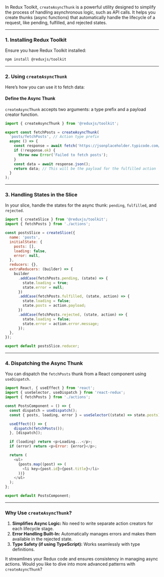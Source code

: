 In Redux Toolkit, `createAsyncThunk` is a powerful utility designed to simplify the process of handling asynchronous logic, such as API calls. It helps you create thunks (async functions) that automatically handle the lifecycle of a request, like pending, fulfilled, and rejected states.

---

### 1. **Installing Redux Toolkit**
Ensure you have Redux Toolkit installed:

```bash
npm install @reduxjs/toolkit
```

---

### 2. **Using `createAsyncThunk`**

Here’s how you can use it to fetch data:

#### Define the Async Thunk
`createAsyncThunk` accepts two arguments: a type prefix and a payload creator function.

```javascript
import { createAsyncThunk } from '@reduxjs/toolkit';

export const fetchPosts = createAsyncThunk(
  'posts/fetchPosts', // Action type prefix
  async () => {
    const response = await fetch('https://jsonplaceholder.typicode.com/posts');
    if (!response.ok) {
      throw new Error('Failed to fetch posts');
    }
    const data = await response.json();
    return data; // This will be the payload for the fulfilled action
  }
);
```

---

### 3. **Handling States in the Slice**

In your slice, handle the states for the async thunk: `pending`, `fulfilled`, and `rejected`.

```javascript
import { createSlice } from '@reduxjs/toolkit';
import { fetchPosts } from './actions';

const postsSlice = createSlice({
  name: 'posts',
  initialState: {
    posts: [],
    loading: false,
    error: null,
  },
  reducers: {},
  extraReducers: (builder) => {
    builder
      .addCase(fetchPosts.pending, (state) => {
        state.loading = true;
        state.error = null;
      })
      .addCase(fetchPosts.fulfilled, (state, action) => {
        state.loading = false;
        state.posts = action.payload;
      })
      .addCase(fetchPosts.rejected, (state, action) => {
        state.loading = false;
        state.error = action.error.message;
      });
  },
});

export default postsSlice.reducer;
```

---

### 4. **Dispatching the Async Thunk**

You can dispatch the `fetchPosts` thunk from a React component using `useDispatch`.

```javascript
import React, { useEffect } from 'react';
import { useSelector, useDispatch } from 'react-redux';
import { fetchPosts } from './actions';

const PostsComponent = () => {
  const dispatch = useDispatch();
  const { posts, loading, error } = useSelector((state) => state.posts);

  useEffect(() => {
    dispatch(fetchPosts());
  }, [dispatch]);

  if (loading) return <p>Loading...</p>;
  if (error) return <p>Error: {error}</p>;

  return (
    <ul>
      {posts.map((post) => (
        <li key={post.id}>{post.title}</li>
      ))}
    </ul>
  );
};

export default PostsComponent;
```

---

### Why Use `createAsyncThunk`?

1. **Simplifies Async Logic:** No need to write separate action creators for each lifecycle stage.
2. **Error Handling Built-In:** Automatically manages errors and makes them available in the rejected state.
3. **Type Safety (if using TypeScript):** Works seamlessly with type definitions.

It streamlines your Redux code and ensures consistency in managing async actions. Would you like to dive into more advanced patterns with `createAsyncThunk`?